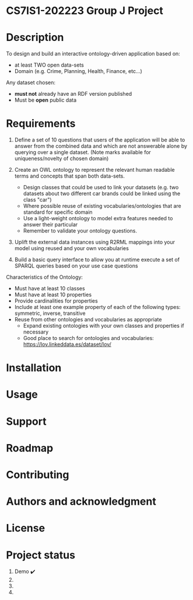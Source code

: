 # CS7IS1-202223 Group J Project 

# Description
To design and build an interactive ontology-driven application based on:
- at least TWO open data-sets
- Domain (e.g. Crime, Planning, Health, Finance, etc...)

Any dataset chosen:
- **must not** already have an RDF version published
- Must be **open** public data

# Requirements
1. Define a set of 10 questions that users of the application will be able to answer from the combined data and which are not answerable alone by querying over a single dataset. (Note marks available for uniqueness/novelty of chosen domain)

2. Create an OWL ontology to represent the relevant human readable terms and concepts that span both data-sets.
    - Design classes that could be used to link your datasets (e.g. two datasets about two different car brands could be linked using the class "car")
    - Where possible reuse of existing vocabularies/ontologies that are standard for specific domain
    - Use a light-weight ontology to model extra features needed to answer their particular
    - Remember to validate your ontology questions.
3. Uplift the external data instances using R2RML mappings into your model using reused and your own vocabularies

4. Build a basic query interface to allow you at runtime execute a set of SPARQL queries based on your use case questions

Characteristics of the Ontology:
- Must have at least 10 classes
- Must have at least 10 properties
- Provide cardinalities for properties
- Include at least one example property of each of the following types: symmetric, inverse, transitive
- Reuse from other ontologies and vocabularies as
appropriate
    - Expand existing ontologies with your own classes and properties if necessary
    - Good place to search for ontologies and vocabularies: https://lov.linkeddata.es/dataset/lov/


# Installation

# Usage

# Support

# Roadmap

# Contributing

# Authors and acknowledgment

# License

# Project status

1. Demo :heavy_check_mark:
2. 
3. 
4. 